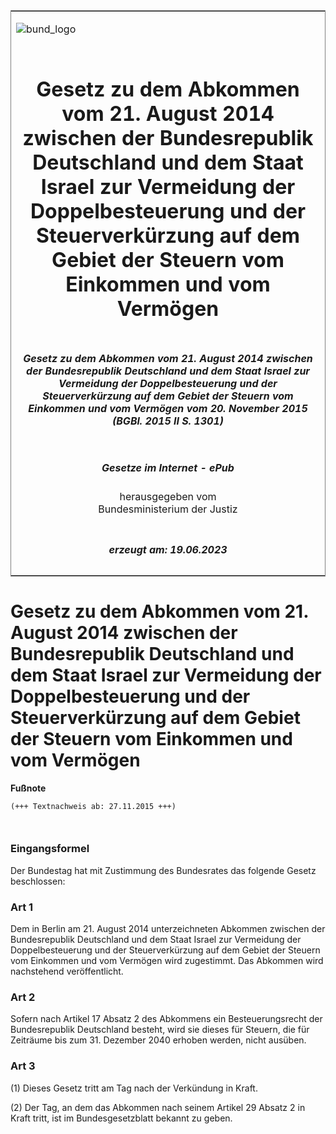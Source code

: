 <span id="DECKBLATT.html"></span>

<table border="0" frame="border" width="100%">

<tr valign="top">

<td align="left">

![bund\_logo](BfJ_2021_Web_de_de.gif)

</td>

<td align="right">

 

</td>

</tr>

<tr align="center" valign="middle">

<td colspan="2">

# Gesetz zu dem Abkommen vom 21. August 2014 zwischen der Bundesrepublik Deutschland und dem Staat Israel zur Vermeidung der Doppelbesteuerung und der Steuerverkürzung auf dem Gebiet der Steuern vom Einkommen und vom Vermögen

</td>

</tr>

<tr align="center" valign="middle">

<td colspan="2">

##### Gesetz zu dem Abkommen vom 21. August 2014 zwischen der Bundesrepublik Deutschland und dem Staat Israel zur Vermeidung der Doppelbesteuerung und der Steuerverkürzung auf dem Gebiet der Steuern vom Einkommen und vom Vermögen vom 20. November 2015 (BGBl. 2015 II S. 1301)

</td>

</tr>

<tr align="center" valign="middle">

<td colspan="2">

  
  

##### Gesetze im Internet - ePub  
  
herausgegeben vom  
Bundesministerium der Justiz

</td>

</tr>

<tr align="center" valign="bottom">

<td colspan="2">

  
  

##### erzeugt am: 19.06.2023

</td>

</tr>

</table>

<span id="BJNR130120015.html"></span>

# Gesetz zu dem Abkommen vom 21. August 2014 zwischen der Bundesrepublik Deutschland und dem Staat Israel zur Vermeidung der Doppelbesteuerung und der Steuerverkürzung auf dem Gebiet der Steuern vom Einkommen und vom Vermögen

<div>

  
**Fußnote**

<div class="jnhtml">

<div>

<div class="jurAbsatz">

  

``` 
(+++ Textnachweis ab: 27.11.2015 +++)

 
```

</div>

</div>

</div>

</div>

<span id="BJNR130120015BJNE000100000.html"></span>

### Eingangsformel  

<div>

<div class="jnhtml">

<div>

<div class="jurAbsatz">

Der Bundestag hat mit Zustimmung des Bundesrates das folgende Gesetz
beschlossen:

</div>

</div>

</div>

</div>

<span id="BJNR130120015BJNE000200000.html"></span>

### Art 1  

<div>

<div class="jnhtml">

<div>

<div class="jurAbsatz">

Dem in Berlin am 21. August 2014 unterzeichneten Abkommen zwischen der
Bundesrepublik Deutschland und dem Staat Israel zur Vermeidung der
Doppelbesteuerung und der Steuerverkürzung auf dem Gebiet der Steuern
vom Einkommen und vom Vermögen wird zugestimmt. Das Abkommen wird
nachstehend veröffentlicht.

</div>

</div>

</div>

</div>

<span id="BJNR130120015BJNE000300000.html"></span>

### Art 2  

<div>

<div class="jnhtml">

<div>

<div class="jurAbsatz">

Sofern nach Artikel 17 Absatz 2 des Abkommens ein Besteuerungsrecht der
Bundesrepublik Deutschland besteht, wird sie dieses für Steuern, die für
Zeiträume bis zum 31. Dezember 2040 erhoben werden, nicht ausüben.

</div>

</div>

</div>

</div>

<span id="BJNR130120015BJNE000400000.html"></span>

### Art 3  

<div>

<div class="jnhtml">

<div>

<div class="jurAbsatz">

(1) Dieses Gesetz tritt am Tag nach der Verkündung in Kraft.

</div>

<div class="jurAbsatz">

(2) Der Tag, an dem das Abkommen nach seinem Artikel 29 Absatz 2 in
Kraft tritt, ist im Bundesgesetzblatt bekannt zu geben.

</div>

</div>

</div>

</div>
